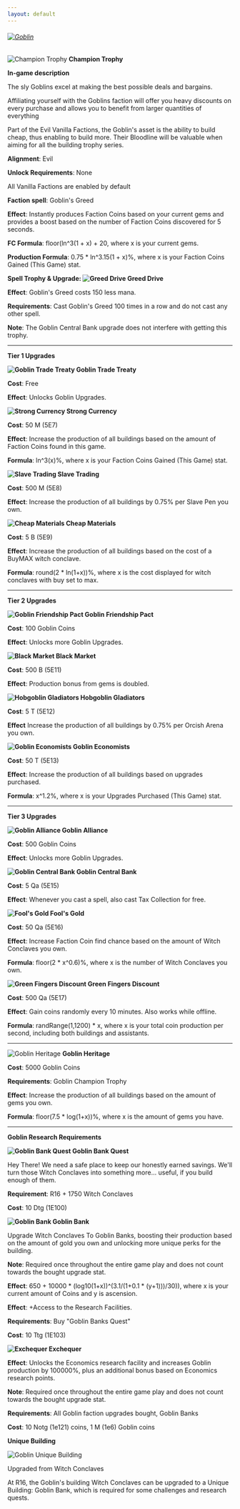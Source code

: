 ```yaml
---
layout: default
---
```


###### [![](/realm/assets/img/picks/GoblinTopPage.png "Goblin")](/realm/Factions/)

![](/realm/assets/img/picks/Goblin.png "Champion Trophy") **Champion Trophy**

**In-game description**

The sly Goblins excel at making the best possible deals and bargains.

Affiliating yourself with the Goblins faction will offer you heavy discounts on every purchase and allows you to benefit from larger quantities of everything

Part of the Evil Vanilla Factions, the Goblin's asset is the ability to build cheap, thus enabling to build more. Their Bloodline will be valuable when aiming for all the building trophy series.

**Alignment**: Evil

**Unlock Requirements**: None

All Vanilla Factions are enabled by default

**Faction spell**: Goblin's Greed

**Effect**: Instantly produces Faction Coins based on your current gems and provides a boost based on the number of Faction Coins discovered for 5 seconds.

**FC Formula**: floor(ln^3(1 + x) + 20, where x is your current gems.

**Production Formula**: 0.75 * ln^3.15(1 + x)%, where x is your Faction Coins Gained (This Game) stat.

**Spell Trophy & Upgrade: ![](/realm/assets/img/picks/GreedDriveFactionUpgrade.png "Greed Drive") Greed Drive** 

**Effect**: Goblin's Greed costs 150 less mana.

**Requirements**: Cast Goblin's Greed 100 times in a row and do not cast any other spell. 

**Note**: The Goblin Central Bank upgrade does not interfere with getting this trophy.

---

**Tier 1 Upgrades**

**![](/realm/assets/img/picks/GoblinsTradeTreaty.png "Goblin Trade Treaty") Goblin Trade Treaty**

**Cost**: Free

**Effect**: Unlocks Goblin Upgrades.

**![](/realm/assets/img/picks/StrongCurrencyFactionUpgrade.png "Strong Currency") Strong Currency**

**Cost**: 50 M (5E7)

**Effect**: Increase the production of all buildings based on the amount of Faction Coins found in this game.

**Formula**: ln^3(x)%, where x is your Faction Coins Gained (This Game) stat.

**![](/realm/assets/img/picks/SlaveTradingFactionUpgrade.png "Slave Trading") Slave Trading**

**Cost**: 500 M (5E8)

**Effect**: Increase the production of all buildings by 0.75% per Slave Pen you own.

**![](/realm/assets/img/picks/CheapMaterialsFactionUpgrade.png "Cheap Materials") Cheap Materials**

**Cost**: 5 B (5E9)

**Effect**: Increase the production of all buildings based on the cost of a BuyMAX witch conclave.

**Formula**: round(2 * ln(1+x))%, where x is the cost displayed for witch conclaves with buy set to max.

---

**Tier 2 Upgrades**

**![](/realm/assets/img/picks/GoblinsFriendshipPact.png "Goblin Friendship Pact") Goblin Friendship Pact**

**Cost**: 100 Goblin Coins

**Effect**: Unlocks more Goblin Upgrades.

**![](/realm/assets/img/picks/BlackMarketFactionUpgrade.png "Black Market") Black Market**

**Cost**: 500 B (5E11)

**Effect**: Production bonus from gems is doubled.

**![](/realm/assets/img/picks/HobgoblinGladiatorsFactionUpgrade.png "Hobgoblin Gladiators") Hobgoblin Gladiators**

**Cost**: 5 T (5E12)

**Effect** Increase the production of all buildings by 0.75% per Orcish Arena you own.

**![](/realm/assets/img/picks/GoblinEconomistsFactionUpgrade.png "Goblin Economists") Goblin Economists**

**Cost**: 50 T (5E13)

**Effect**: Increase the production of all buildings based on upgrades purchased.

**Formula**: x^1.2%, where x is your Upgrades Purchased (This Game) stat.

---

**Tier 3 Upgrades**

**![](/realm/assets/img/picks/GoblinsAlliavceFactionUpgrade.png "Goblin Alliance") Goblin Alliance**

**Cost**: 500 Goblin Coins

**Effect**: Unlocks more Goblin Upgrades.

**![](/realm/assets/img/picks/GoblinCentralBankFactionUpgrade.png "Goblin Central Bank") Goblin Central Bank**

**Cost**: 5 Qa (5E15)

**Effect**: Whenever you cast a spell, also cast Tax Collection for free.

**![](/realm/assets/img/picks/Fool'sGoldFactionUpgrade.png "Fool's Gold") Fool's Gold**

**Cost**: 50 Qa (5E16)

**Effect**: Increase Faction Coin find chance based on the amount of Witch Conclaves you own.

**Formula**: floor(2 * x^0.6)%, where x is the number of Witch Conclaves you own.

**![](/realm/assets/img/picks/GreenFingersDiscountFactionUpgrade.png "Green Fingers Discount") Green Fingers Discount**

**Cost**: 500 Qa (5E17)

**Effect**: Gain coins randomly every 10 minutes. Also works while offline.

**Formula**: randRange(1,1200) * x, where x is your total coin production per second, including both buildings and assistants.

---

![](/realm/assets/img/picks/GoblinHeritage.png "Goblin Heritage") **Goblin Heritage**

**Cost**: 5000 Goblin Coins

**Requirements**: Goblin Champion Trophy

**Effect**: Increase the production of all buildings based on the amount of gems you own.

**Formula**: floor(7.5 * log(1+x))%, where x is the amount of gems you have.

---

**Goblin Research Requirements**

**![](/realm/assets/img/picks/GoblinBankQuestFactionUpgrade.png "Goblin Bank Quest") Goblin Bank Quest**

Hey There! We need a safe place to keep our honestly earned savings. We'll turn those Witch Conclaves into something more... useful, if you build enough of them.

**Requirement**: R16 + 1750 Witch Conclaves

**Cost**: 10 Dtg (1E100)

**![](/realm/assets/img/picks/GoblinBankFactionUpgrade.png "Goblin Bank") Goblin Bank**

Upgrade Witch Conclaves To Goblin Banks, boosting their production based on the amount of gold you own and unlocking more unique perks for the building.

**Note**: Required once throughout the entire game play and does not count towards the bought upgrade stat.

**Effect**: 650 + 10000 * (log10(1+x))^(3.1/(1+0.1 * (y+1)))/30)), where x is your current amount of Coins and y is ascension.

**Effect**: +Access to the Research Facilities.

**Requirements**: Buy "Goblin Banks Quest"

**Cost**: 10 Ttg (1E103)

**![](/realm/assets/img/picks/ExchequerFactionUpgrade.png "Exchequer") Exchequer**

**Effect**: Unlocks the Economics research facility and increases Goblin production by 100000%, plus an additional bonus based on Economics research points.

**Note**: Required once throughout the entire game play and does not count towards the bought upgrade stat.

**Requirements**: All Goblin faction upgrades bought, Goblin Banks

**Cost**: 10 Notg (1e121) coins, 1 M (1e6) Goblin coins

**Unique Building**

![](/realm/assets/img/picks/GoblinUniqueBuilding.png "Goblin Unique Building")

Upgraded from Witch Conclaves

At R16, the Goblin's building Witch Conclaves can be upgraded to a Unique Building: Goblin Bank, which is required for some challenges and research quests.
